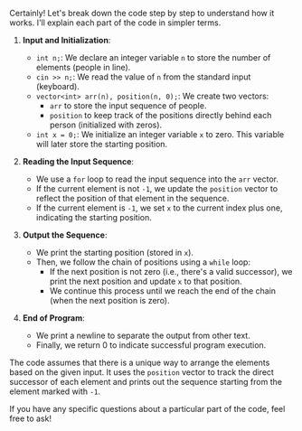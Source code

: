 Certainly! Let's break down the code step by step to understand how it works. I'll explain each part of the code in simpler terms.

1. **Input and Initialization**:
    - `int n;`: We declare an integer variable `n` to store the number of elements (people in line).
    - `cin >> n;`: We read the value of `n` from the standard input (keyboard).
    - `vector<int> arr(n), position(n, 0);`: We create two vectors:
        - `arr` to store the input sequence of people.
        - `position` to keep track of the positions directly behind each person (initialized with zeros).
    - `int x = 0;`: We initialize an integer variable `x` to zero. This variable will later store the starting position.

2. **Reading the Input Sequence**:
    - We use a `for` loop to read the input sequence into the `arr` vector.
    - If the current element is not `-1`, we update the `position` vector to reflect the position of that element in the sequence.
    - If the current element is `-1`, we set `x` to the current index plus one, indicating the starting position.

3. **Output the Sequence**:
    - We print the starting position (stored in `x`).
    - Then, we follow the chain of positions using a `while` loop:
        - If the next position is not zero (i.e., there's a valid successor), we print the next position and update `x` to that position.
        - We continue this process until we reach the end of the chain (when the next position is zero).

4. **End of Program**:
    - We print a newline to separate the output from other text.
    - Finally, we return 0 to indicate successful program execution.

The code assumes that there is a unique way to arrange the elements based on the given input. It uses the `position` vector to track the direct successor of each element and prints out the sequence starting from the element marked with `-1`.

If you have any specific questions about a particular part of the code, feel free to ask!
